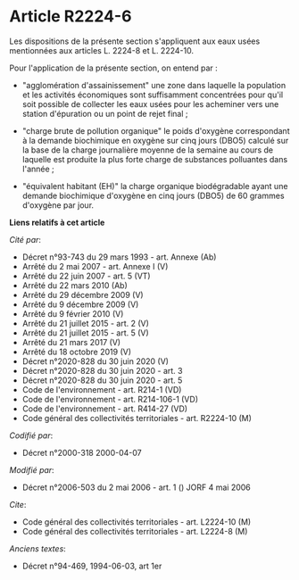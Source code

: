 # Article R2224-6

Les dispositions de la présente section s'appliquent aux eaux usées mentionnées aux articles L. 2224-8 et L. 2224-10.

Pour l'application de la présente section, on entend par :

- "agglomération d'assainissement" une zone dans laquelle la population et les activités économiques sont suffisamment
concentrées pour qu'il soit possible de collecter les eaux usées pour les acheminer vers une station d'épuration ou un point
de rejet final ;

- "charge brute de pollution organique" le poids d'oxygène correspondant à la demande biochimique en oxygène sur cinq jours
(DBO5) calculé sur la base de la charge journalière moyenne de la semaine au cours de laquelle est produite la plus forte
charge de substances polluantes dans l'année ;

- "équivalent habitant (EH)" la charge organique biodégradable ayant une demande biochimique d'oxygène en cinq jours (DBO5)
de 60 grammes d'oxygène par jour.

**Liens relatifs à cet article**

_Cité par_:

  - Décret n°93-743 du 29 mars 1993 - art. Annexe (Ab)
  - Arrêté du 2 mai 2007 - art. Annexe I (V)
  - Arrêté du 22 juin 2007 - art. 5 (VT)
  - Arrêté du 22 mars 2010 (Ab)
  - Arrêté du 29 décembre 2009 (V)
  - Arrêté du 9 décembre 2009 (V)
  - Arrêté du 9 février 2010 (V)
  - Arrêté du 21 juillet 2015 - art. 2 (V)
  - Arrêté du 21 juillet 2015 - art. 5 (V)
  - Arrêté du 21 mars 2017 (V)
  - Arrêté du 18 octobre 2019 (V)
  - Décret n°2020-828 du 30 juin 2020 (V)
  - Décret n°2020-828 du 30 juin 2020 - art. 3
  - Décret n°2020-828 du 30 juin 2020 - art. 5
  - Code de l'environnement - art. R214-1 (VD)
  - Code de l'environnement - art. R214-106-1 (VD)
  - Code de l'environnement - art. R414-27 (VD)
  - Code général des collectivités territoriales - art. R2224-10 (M)

_Codifié par_:

  - Décret n°2000-318 2000-04-07

_Modifié par_:

  - Décret n°2006-503 du 2 mai 2006 - art. 1 () JORF 4 mai 2006

_Cite_:

  - Code général des collectivités territoriales - art. L2224-10 (M)
  - Code général des collectivités territoriales - art. L2224-8 (M)

_Anciens textes_:

  - Décret n°94-469, 1994-06-03, art 1er
